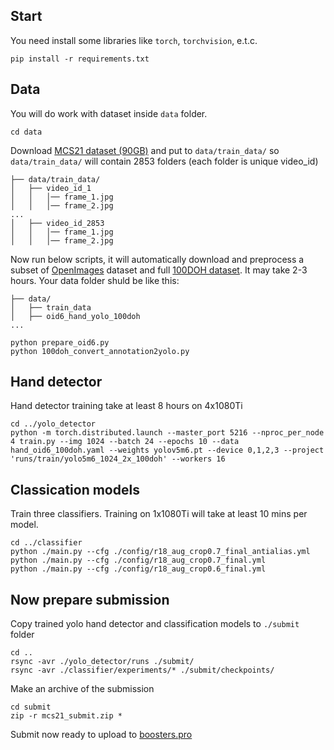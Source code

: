 ## Start

You need install some libraries like `torch`, `torchvision`, e.t.c.
```
pip install -r requirements.txt
```

## Data

You will do work with dataset inside `data` folder.
```
cd data
```

Download [MCS21 dataset (90GB)](https://boosters.pro/championship/machinescansee2021/data/train.zip) and put to `data/train_data/`
so `data/train_data/` will contain 2853 folders (each folder is unique video_id)

```
├── data/train_data/
│   ├── video_id_1
│   │   │── frame_1.jpg
│   │   │── frame_2.jpg
...
│   ├── video_id_2853
│   │   │── frame_1.jpg
│   │   │── frame_2.jpg
```

Now run below scripts, it will automatically download and preprocess a subset of [OpenImages](https://storage.googleapis.com/openimages/web/download.html) dataset and full [100DOH dataset](http://fouheylab.eecs.umich.edu/~dandans/projects/100DOH/download.html). It may take 2-3 hours.
Your data folder shuld be like this:
```
├── data/
│   ├── train_data
│   ├── oid6_hand_yolo_100doh
...
```


```
python prepare_oid6.py
python 100doh_convert_annotation2yolo.py
```

## Hand detector

Hand detector training take at least 8 hours on 4x1080Ti
```
cd ../yolo_detector
python -m torch.distributed.launch --master_port 5216 --nproc_per_node 4 train.py --img 1024 --batch 24 --epochs 10 --data hand_oid6_100doh.yaml --weights yolov5m6.pt --device 0,1,2,3 --project 'runs/train/yolo5m6_1024_2x_100doh' --workers 16
```

## Classication models

Train three classifiers. Training on 1x1080Ti will take at least 10 mins per model.
```
cd ../classifier
python ./main.py --cfg ./config/r18_aug_crop0.7_final_antialias.yml
python ./main.py --cfg ./config/r18_aug_crop0.7_final.yml
python ./main.py --cfg ./config/r18_aug_crop0.6_final.yml
```

## Now prepare submission

Copy trained yolo hand detector and classification models to `./submit` folder
```
cd ..
rsync -avr ./yolo_detector/runs ./submit/ 
rsync -avr ./classifier/experiments/* ./submit/checkpoints/ 
```

Make an archive of the submission
```
cd submit
zip -r mcs21_submit.zip *
```

Submit now ready to upload to [boosters.pro](https://boosters.pro/championship/machinescansee2021/overview)




